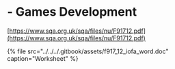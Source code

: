 # - Games Development

[https://www.sqa.org.uk/sqa/files/nu/F91712.pdf](https://www.sqa.org.uk/sqa/files/nu/F91712.pdf)

{% file src="../../../.gitbook/assets/f917\_12\_iofa\_word.doc" caption="Worksheet" %}

